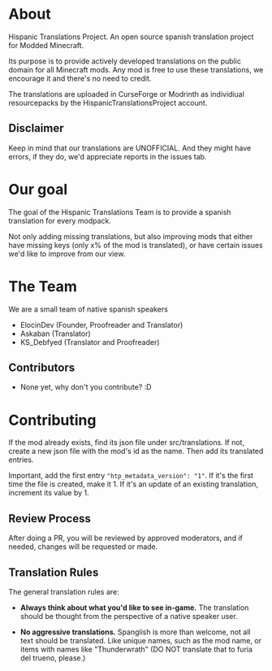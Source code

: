 # About
Hispanic Translations Project. An open source spanish translation project for Modded Minecraft.


Its purpose is to provide actively developed translations on the public domain for all Minecraft mods.
Any mod is free to use these translations, we encourage it and there's no need to credit.


The translations are uploaded in CurseForge or Modrinth as individiual resourcepacks by the HispanicTranslationsProject account.

## Disclaimer
Keep in mind that our translations are UNOFFICIAL. And they might have errors, if they do, we'd appreciate reports in the issues tab.


# Our goal
The goal of the Hispanic Translations Team is to provide a spanish translation for every modpack.


Not only adding missing translations, but also improving mods that either have missing keys (only x% of the mod is translated), or have certain issues we'd like to improve from our view.

# The Team

We are a small team of native spanish speakers

- ElocinDev (Founder, Proofreader and Translator)
- Askaban (Translator)
- KS_Debfyed (Translator and Proofreader)

## Contributors

- None yet, why don't you contribute? :D

# Contributing

If the mod already exists, find its json file under src/translations.
If not, create a new json file with the mod's id as the name. Then add its translated entries.


Important, add the first entry `"htp_metadata_version": "1"`.
If it's the first time the file is created, make it 1. If it's an update of an existing translation, increment its value by 1.

## Review Process
After doing a PR, you will be reviewed by approved moderators, and if needed, changes will be requested or made.


## Translation Rules
The general translation rules are:
- **Always think about what you'd like to see in-game.** The translation should be thought from the perspective of a native speaker user.

- **No aggressive translations.** Spanglish is more than welcome, not all text should be translated. Like unique names, such as the mod name, or items with names like "Thunderwrath" (DO NOT translate that to furia del trueno, please.)